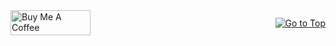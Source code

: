 <div style="display: flex; justify-content: space-between; align-items: center; width: 100%;">
  <a href="https://www.buymeacoffee.com/divyanshu0212" target="_blank">
    <img src="https://cdn.buymeacoffee.com/buttons/v2/default-yellow.png" alt="Buy Me A Coffee" style="height: 40px !important; width: 128px !important;">
  </a>























  
  <a href="#top">
    <img src="https://img.shields.io/static/v1?label&message=Go+to+Top&color=0b6ab3&style=flat&logo" alt="Go to Top">
  </a>
</div>
